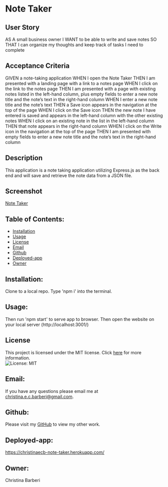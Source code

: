 # Note Taker 

## User Story

AS A small business owner
I WANT to be able to write and save notes
SO THAT I can organize my thoughts and keep track of tasks I need to complete

## Acceptance Criteria

GIVEN a note-taking application
WHEN I open the Note Taker
THEN I am presented with a landing page with a link to a notes page
WHEN I click on the link to the notes page
THEN I am presented with a page with existing notes listed in the left-hand column, plus empty fields to enter a new note title and the note’s text in the right-hand column
WHEN I enter a new note title and the note’s text
THEN a Save icon appears in the navigation at the top of the page
WHEN I click on the Save icon
THEN the new note I have entered is saved and appears in the left-hand column with the other existing notes
WHEN I click on an existing note in the list in the left-hand column
THEN that note appears in the right-hand column
WHEN I click on the Write icon in the navigation at the top of the page
THEN I am presented with empty fields to enter a new note title and the note’s text in the right-hand column

## Description

This application is a note taking application utilizing Express.js as the back end and will save and retrieve the note data from a JSON file.

## Screenshot
[Note Taker](./assets/pictures/Screenshot%20.png)

## Table of Contents:

* [Installation](#installation)
* [Usage](#usage)
* [License](#license)
* [Email](#Email)
* [Github](#Github)
* [Deployed-app](#Deployed-app)
* [Owner](#Owner)

## Installation:

Clone to a local repo. Type 'npm i' into the terminal.

## Usage:

Then run 'npm start' to serve app to browser. Then open the website on your local server (http://localhost:3001/)

## License

This project is licensed under the MIT license. Click [here](https://opensource.org/licenses/MIT) for more information.<br>
![License: MIT](https://img.shields.io/badge/License-MIT-yellow.svg)

## Email:
If you have any questions please email me at christina.e.c.barberi@gmail.com.

## Github:
Please visit my [GitHub](https://github.com/Christinaecb) to view my other work.

## Deployed-app:
https://christinaecb-note-taker.herokuapp.com/

## Owner:
Christina Barberi
